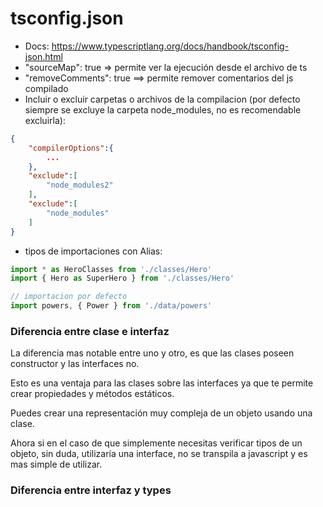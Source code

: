 
# tsconfig.json

* Docs: <https://www.typescriptlang.org/docs/handbook/tsconfig-json.html>
* "sourceMap": true => permite ver la ejecución desde el archivo de ts
*  "removeComments": true ==> permite remover comentarios del js compilado
* Incluir o excluir carpetas o archivos de la compilacion (por defecto siempre se excluye la carpeta node_modules, no es recomendable excluirla):

```json
{
    "compilerOptions":{
        ...
    },
    "exclude":[
        "node_modules2"
    ],
    "exclude":[
        "node_modules"
    ]
}
```
* tipos de importaciones con Alias: 

```js
import * as HeroClasses from './classes/Hero'
import { Hero as SuperHero } from './classes/Hero'

// importacion por defecto 
import powers, { Power } from './data/powers'
```


### Diferencia entre clase e interfaz

La diferencia mas notable entre uno y otro, es que las clases poseen constructor y las interfaces no.

Esto es una ventaja para las clases sobre las interfaces ya que te permite crear propiedades y métodos estáticos.

Puedes crear una representación muy compleja de un objeto usando una clase.

Ahora si en el caso de que simplemente necesitas verificar tipos de un objeto, sin duda, utilizaría una interface, no se transpila a javascript y es mas simple de utilizar.

### Diferencia entre interfaz y types